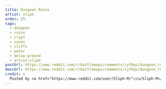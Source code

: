 ```yaml
---
title: Dungeon Ruins
artist: sliph
order: 25
tags:
  - dungeon
  - ruins
  - crypt
  - caves
  - cliffs
  - water
  - below-ground
  - artist:sliph
postUrl: https://www.reddit.com/r/battlemaps/comments/iyf0qs/dungeon_ruins_61x61/
descUrl: https://www.reddit.com/r/battlemaps/comments/iyf0qs/dungeon_ruins_61x61/g6c7jda/
credit: >
  Posted by <a href="https://www.reddit.com/user/Sliph-M/">/u/Sliph-M</a> to <a href="https://www.reddit.com/r/battlemaps/">/r/battlemaps</a> in Sep, 2020. <br/> Please support the artist on <a href="https://www.patreon.com/sliph">Patreon</a>, as well as follow them on <a href="https://www.instagram.com/matiasberchtart/">Instagram</a>
---
```

